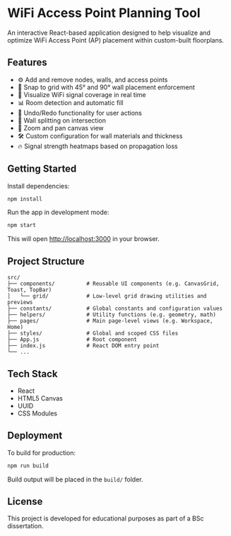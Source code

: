 # WiFi Access Point Planning Tool

An interactive React-based application designed to help visualize and optimize WiFi Access Point (AP) placement within custom-built floorplans.

## Features

- ⚙️ Add and remove nodes, walls, and access points
- 📐 Snap to grid with 45° and 90° wall placement enforcement
- 📡 Visualize WiFi signal coverage in real time
- 📊 Room detection and automatic fill
- 🧠 Undo/Redo functionality for user actions
- 🧱 Wall splitting on intersection
- 🧭 Zoom and pan canvas view
- 🛠 Custom configuration for wall materials and thickness
- 🔥 Signal strength heatmaps based on propagation loss

## Getting Started

Install dependencies:

```bash
npm install
```

Run the app in development mode:

```bash
npm start
```

This will open [http://localhost:3000](http://localhost:3000) in your browser.

## Project Structure

```
src/
├── components/          # Reusable UI components (e.g. CanvasGrid, Toast, TopBar)
│   └── grid/            # Low-level grid drawing utilities and previews
├── constants/           # Global constants and configuration values
├── helpers/             # Utility functions (e.g. geometry, math)
├── pages/               # Main page-level views (e.g. Workspace, Home)
├── styles/              # Global and scoped CSS files
├── App.js               # Root component
├── index.js             # React DOM entry point
└── ...
```

## Tech Stack

- React
- HTML5 Canvas
- UUID
- CSS Modules

## Deployment

To build for production:

```bash
npm run build
```

Build output will be placed in the `build/` folder.

## License

This project is developed for educational purposes as part of a BSc dissertation.
